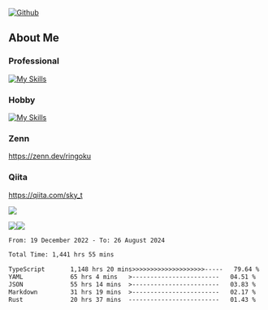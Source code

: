 [![Github](https://img.shields.io/github/followers/skyt-a?label=Follow&style=social)](https://github.com/skyt-a)

## About Me
### Professional
[![My Skills](https://skillicons.dev/icons?i=react,ts,js,nodejs,java,graphql,firebase,githubactions&theme=light)](https://skillicons.dev)
### Hobby
[![My Skills](https://skillicons.dev/icons?i=unity,rust,py&theme=light)](https://skillicons.dev)

### Zenn
https://zenn.dev/ringoku
### Qiita
https://qiita.com/sky_t


![](https://github-profile-summary-cards.vercel.app/api/cards/profile-details?username=skyt-a&theme=default)

![](https://github-profile-summary-cards.vercel.app/api/cards/repos-per-language?username=skyt-a&theme=default)![](https://github-profile-summary-cards.vercel.app/api/cards/stats?username=RinGoku&theme=default)

<!--START_SECTION:waka-->

```txt
From: 19 December 2022 - To: 26 August 2024

Total Time: 1,441 hrs 55 mins

TypeScript       1,148 hrs 20 mins>>>>>>>>>>>>>>>>>>>>-----   79.64 %
YAML             65 hrs 4 mins   >------------------------   04.51 %
JSON             55 hrs 14 mins  >------------------------   03.83 %
Markdown         31 hrs 19 mins  >------------------------   02.17 %
Rust             20 hrs 37 mins  -------------------------   01.43 %
```

<!--END_SECTION:waka-->
